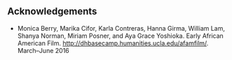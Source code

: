 ## Acknowledgements

- Monica Berry, Marika Cifor, Karla Contreras, Hanna Girma, William Lam, Shanya Norman, Miriam Posner, and Aya Grace Yoshioka. Early African American Film. http://dhbasecamp.humanities.ucla.edu/afamfilm/. March–June 2016
